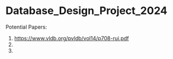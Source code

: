 # Database_Design_Project_2024

Potential Papers:
1. https://www.vldb.org/pvldb/vol14/p708-rui.pdf
2.
3.
